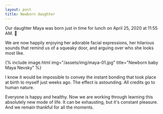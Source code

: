 ```yaml
---
layout: post
title: Newborn daughter
---
```


Our daughter Maya was born just in time for lunch on April 25, 2020 at 11:55 AM. 👶

We are now happily enjoying her adorable facial expressions, her hilarious sounds that remind us of a squeaky door, and arguing over who she looks most like.

<aside>{% include image.html img="/assets/img/maya-01.jpg" title="Newborn baby Maya Nevsky" %}</aside>

I know it would be impossible to convey the instant bonding that took place at birth to myself just weeks ago. The effect is astounding. All credits go to human nature.

Everyone is happy and healthy. Now we are working through learning this absolutely new mode of life. It can be exhausting, but it's constant pleasure. And we remain thankful for all the moments.
